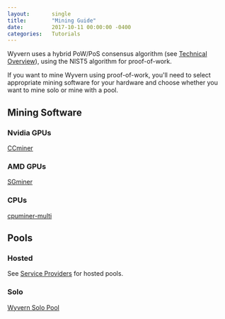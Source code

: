 ```yaml
---
layout:       single
title:        "Mining Guide"
date:         2017-10-11 00:00:00 -0400
categories:   Tutorials
---
```


Wyvern uses a hybrid PoW/PoS consensus algorithm (see [Technical Overview][overview]), using the NIST5 algorithm for proof-of-work.

If you want to mine Wyvern using proof-of-work, you'll need to select appropriate mining software for your hardware and choose whether you want to mine solo or mine with a pool.

## Mining Software

### Nvidia GPUs

[CCminer][ccminer]

### AMD GPUs

[SGminer][sgminer]

### CPUs

[cpuminer-multi][cpuminer-multi]

## Pools

### Hosted

See [Service Providers][serviceproviders] for hosted pools.

### Solo

[Wyvern Solo Pool][solopool]

[overview]:         /general/technical-overview
[ccminer]:          https://github.com/tpruvot/ccminer/releases
[sgminer]:          http://cryptomining-blog.com/2779-new-sph-sgminer-nist5mod-with-higher-performance-for-talkcoin-mining/
[cpuminer-multi]:   https://github.com/tpruvot/cpuminer-multi
[serviceproviders]: /general/service-providers
[solopool]:         https://github.com/protinam/wyvern-solo-pool
